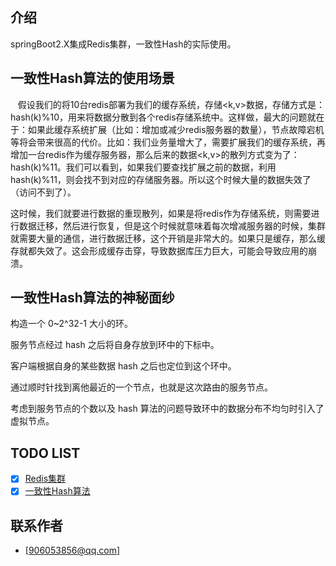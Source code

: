 ## 介绍
springBoot2.X集成Redis集群，一致性Hash的实际使用。

## 一致性Hash算法的使用场景

   假设我们的将10台redis部署为我们的缓存系统，存储<k,v>数据，存储方式是：hash(k)%10，用来将数据分散到各个redis存储系统中。这样做，最大的问题就在于：如果此缓存系统扩展（比如：增加或减少redis服务器的数量），节点故障宕机等将会带来很高的代价。比如：我们业务量增大了，需要扩展我们的缓存系统，再增加一台redis作为缓存服务器，那么后来的数据<k,v>的散列方式变为了：hash(k)%11。我们可以看到，如果我们要查找扩展之前的数据，利用hash(k)%11，则会找不到对应的存储服务器。所以这个时候大量的数据失效了（访问不到了）。
    
   这时候，我们就要进行数据的重现散列，如果是将redis作为存储系统，则需要进行数据迁移，然后进行恢复，但是这个时候就意味着每次增减服务器的时候，集群就需要大量的通信，进行数据迁移，这个开销是非常大的。如果只是缓存，那么缓存就都失效了。这会形成缓存击穿，导致数据库压力巨大，可能会导致应用的崩溃。
  
## 一致性Hash算法的神秘面纱

  构造一个 0~2^32-1 大小的环。
  
  服务节点经过 hash 之后将自身存放到环中的下标中。
  
  客户端根据自身的某些数据 hash 之后也定位到这个环中。
  
  通过顺时针找到离他最近的一个节点，也就是这次路由的服务节点。
  
  考虑到服务节点的个数以及 hash 算法的问题导致环中的数据分布不均匀时引入了虚拟节点。

## TODO LIST
* [x] [Redis集群](#Redis)
* [x] [一致性Hash算法](#Hash)

## 联系作者
- [906053856@qq.com]
